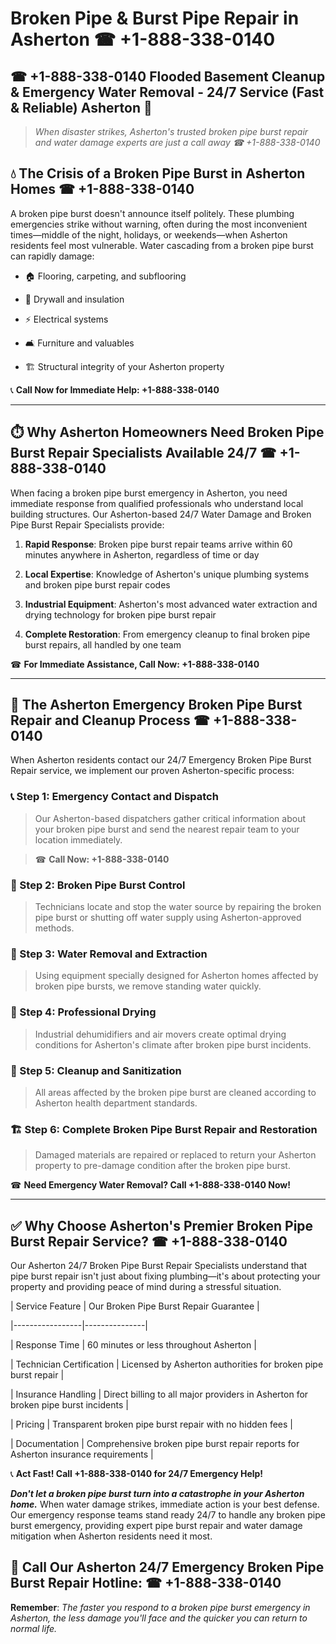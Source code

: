 # Broken Pipe & Burst Pipe Repair in Asherton ☎ +1-888-338-0140  
## ☎ +1-888-338-0140 Flooded Basement Cleanup & Emergency Water Removal - 24/7 Service (Fast & Reliable) Asherton 🚨  

> *When disaster strikes, Asherton's trusted broken pipe burst repair and water damage experts are just a call away ☎ +1-888-338-0140*  

## 💧 The Crisis of a Broken Pipe Burst in Asherton Homes ☎ +1-888-338-0140  

A broken pipe burst doesn't announce itself politely. These plumbing emergencies strike without warning, often during the most inconvenient times—middle of the night, holidays, or weekends—when Asherton residents feel most vulnerable. Water cascading from a broken pipe burst can rapidly damage:  

* 🏠 Flooring, carpeting, and subflooring  
* 🧱 Drywall and insulation  
* ⚡ Electrical systems  
* 🛋️ Furniture and valuables  
* 🏗️ Structural integrity of your Asherton property  

📞 **Call Now for Immediate Help: +1-888-338-0140**  

---  

## ⏱️ Why Asherton Homeowners Need Broken Pipe Burst Repair Specialists Available 24/7 ☎ +1-888-338-0140  

When facing a broken pipe burst emergency in Asherton, you need immediate response from qualified professionals who understand local building structures. Our Asherton-based 24/7 Water Damage and Broken Pipe Burst Repair Specialists provide:  

1. **Rapid Response**: Broken pipe burst repair teams arrive within 60 minutes anywhere in Asherton, regardless of time or day  
2. **Local Expertise**: Knowledge of Asherton's unique plumbing systems and broken pipe burst repair codes  
3. **Industrial Equipment**: Asherton's most advanced water extraction and drying technology for broken pipe burst repair  
4. **Complete Restoration**: From emergency cleanup to final broken pipe burst repairs, all handled by one team  

☎ **For Immediate Assistance, Call Now: +1-888-338-0140**  

---  

## 🔧 The Asherton Emergency Broken Pipe Burst Repair and Cleanup Process ☎ +1-888-338-0140  

When Asherton residents contact our 24/7 Emergency Broken Pipe Burst Repair service, we implement our proven Asherton-specific process:  

### 📞 Step 1: Emergency Contact and Dispatch  
> Our Asherton-based dispatchers gather critical information about your broken pipe burst and send the nearest repair team to your location immediately.  
> ☎ **Call Now: +1-888-338-0140**  

### 🚿 Step 2: Broken Pipe Burst Control  
> Technicians locate and stop the water source by repairing the broken pipe burst or shutting off water supply using Asherton-approved methods.  

### 🌊 Step 3: Water Removal and Extraction  
> Using equipment specially designed for Asherton homes affected by broken pipe bursts, we remove standing water quickly.  

### 💨 Step 4: Professional Drying  
> Industrial dehumidifiers and air movers create optimal drying conditions for Asherton's climate after broken pipe burst incidents.  

### 🧼 Step 5: Cleanup and Sanitization  
> All areas affected by the broken pipe burst are cleaned according to Asherton health department standards.  

### 🏗️ Step 6: Complete Broken Pipe Burst Repair and Restoration  
> Damaged materials are repaired or replaced to return your Asherton property to pre-damage condition after the broken pipe burst.  

☎ **Need Emergency Water Removal? Call +1-888-338-0140 Now!**  

---  

## ✅ Why Choose Asherton's Premier Broken Pipe Burst Repair Service? ☎ +1-888-338-0140  

Our Asherton 24/7 Broken Pipe Burst Repair Specialists understand that pipe burst repair isn't just about fixing plumbing—it's about protecting your property and providing peace of mind during a stressful situation.  

| Service Feature | Our Broken Pipe Burst Repair Guarantee |  
|-----------------|---------------|  
| Response Time | 60 minutes or less throughout Asherton |  
| Technician Certification | Licensed by Asherton authorities for broken pipe burst repair |  
| Insurance Handling | Direct billing to all major providers in Asherton for broken pipe burst incidents |  
| Pricing | Transparent broken pipe burst repair with no hidden fees |  
| Documentation | Comprehensive broken pipe burst repair reports for Asherton insurance requirements |  

📞 **Act Fast! Call +1-888-338-0140 for 24/7 Emergency Help!**  

***Don't let a broken pipe burst turn into a catastrophe in your Asherton home.*** When water damage strikes, immediate action is your best defense. Our emergency response teams stand ready 24/7 to handle any broken pipe burst emergency, providing expert pipe burst repair and water damage mitigation when Asherton residents need it most.  

## 📱 Call Our Asherton 24/7 Emergency Broken Pipe Burst Repair Hotline: ☎ +1-888-338-0140  

**Remember**: *The faster you respond to a broken pipe burst emergency in Asherton, the less damage you'll face and the quicker you can return to normal life.*
